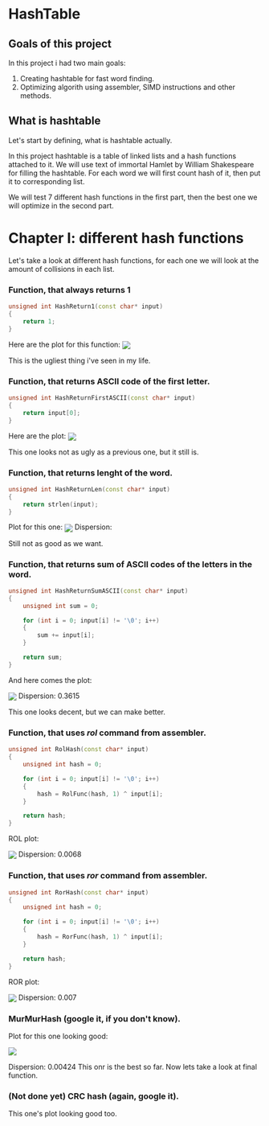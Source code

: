 # HashTable
## Goals of this project

In this project i had two main goals:
1. Creating hashtable for fast word finding.
2. Optimizing algorith using assembler, SIMD instructions and other methods.

## What is hashtable

Let's start by defining, what is hashtable actually.

In this project hashtable is a table of linked lists and a hash functions attached to it. We will use text of immortal Hamlet by William Shakespeare for filling the hashtable. For each word we will first count hash of it, then put it to corresponding list.

We will test 7 different hash functions in the first part, then the best one we will optimize in the second part.

# Chapter I: different hash functions

Let's take a look at different hash functions, for each one we will look at the amount of collisions in each list.

### Function, that always returns 1

~~~C++
unsigned int HashReturn1(const char* input)
{
    return 1;
}
~~~
Here are the plot for this function:
<img align="center"  src="https://github.com/aleksplast/HashTable/blob/main/lib/Return%201%20stat.png">

This is the ugliest thing i've seen in my life.

### Function, that returns ASCII code of the first letter.
~~~C++
unsigned int HashReturnFirstASCII(const char* input)
{
    return input[0];
}
~~~
Here are the plot:
<img align="center"  src="https://github.com/aleksplast/HashTable/blob/main/lib/FirstASCII%20stat.png">

This one looks not as ugly as a previous one, but it still is.
### Function, that returns lenght of the word.
~~~C++
unsigned int HashReturnLen(const char* input)
{
    return strlen(input);
}
~~~

Plot for this one:
<img align="center"  src="https://github.com/aleksplast/HashTable/blob/main/lib/StrlenStat.png">
Dispersion: 

Still not as good as we want.

### Function, that returns sum of ASCII codes of the letters in the word.
~~~C++
unsigned int HashReturnSumASCII(const char* input)
{
    unsigned int sum = 0;

    for (int i = 0; input[i] != '\0'; i++)
    {
        sum += input[i];
    }

    return sum;
}
~~~

And here comes the plot:

<img align="center"  src="https://github.com/aleksplast/HashTable/blob/main/lib/ASCIIsum.png">
Dispersion: 0.3615

This one looks decent, but we can make better.

### Function, that uses $rol$ command from assembler.
~~~C++
unsigned int RolHash(const char* input)
{
    unsigned int hash = 0;

    for (int i = 0; input[i] != '\0'; i++)
    {
        hash = RolFunc(hash, 1) ^ input[i];
    }

    return hash;
}
~~~

ROL plot:

<img align="center"  src="https://github.com/aleksplast/HashTable/blob/main/lib/Rolstat.png">
Dispersion: 0.0068

### Function, that uses $ror$ command from assembler.
~~~C++
unsigned int RorHash(const char* input)
{
    unsigned int hash = 0;

    for (int i = 0; input[i] != '\0'; i++)
    {
        hash = RorFunc(hash, 1) ^ input[i];
    }

    return hash;
}
~~~

ROR plot:

<img align="center"  src="https://github.com/aleksplast/HashTable/blob/main/lib/Rorstat.png">
Dispersion: 0.007

### MurMurHash (google it, if you don't know).

Plot for this one looking good:

<img align="center"  src="https://github.com/aleksplast/HashTable/blob/main/lib/MurMurStat.png">

Dispersion: 0.00424
This onr is the best so far. Now lets take a look at final function.

### (Not done yet) CRC hash (again, google it).

This one's plot looking good too.
